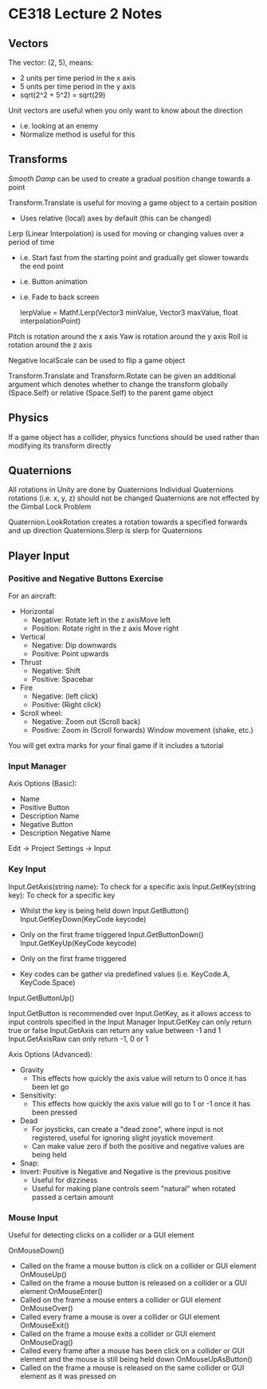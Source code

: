 # CE318 Lecture 2 Notes

## Vectors

The vector: (2, 5), means:
- 2 units per time period in the x axis
- 5 units per time period in the y axis
- sqrt(2^2 + 5^2) = sqrt(29)

Unit vectors are useful when you only want to know about the direction
- i.e. looking at an enemy 
- Normalize method is useful for this

## Transforms

_Smooth Damp_ can be used to create a gradual position change towards a point

Transform.Translate is useful for moving a game object to a certain position
- Uses relative (local) axes by default (this can be changed)

Lerp (Linear Interpolation) is used for moving or changing values over a period
of time
- i.e. Start fast from the starting point and gradually get slower towards the
end point
- i.e. Button animation
- i.e. Fade to back screen

    lerpValue = Mathf.Lerp(Vector3 minValue, Vector3 maxValue,
          float interpolationPoint)

Pitch is rotation around the x axis
Yaw is rotation around the y axis
Roll is rotation around the z axis

Negative localScale can be used to flip a game object

Transform.Translate and Transform.Rotate can be given an additional argument
which denotes whether to change the transform globally (Space.Self) or
relative (Space.Self) to the parent game object

## Physics

If a game object has a collider, physics functions should be used rather than
modifying its transform directly

## Quaternions

All rotations in Unity are done by Quaternions
Individual Quaternions rotations (i.e. x, y, z) should not be changed
Quaternions are not effected by the Gimbal Lock Problem

Quaternion.LookRotation creates a rotation towards a specified forwards and up
direction
Quaternions.Slerp is slerp for Quaternions

## Player Input

### Positive and Negative Buttons Exercise

For an aircraft:
+ Horizontal
    - Negative: Rotate left in the z axisMove left
    - Position: Rotate right in the z axis Move right
+ Vertical
    - Negative: Dip downwards
    - Positive: Point upwards
+ Thrust
    - Negative: Shift
    - Positive: Spacebar
+ Fire
    - Negative: (left click)
    - Positive: (Right click)
+ Scroll wheel:
    - Negative: Zoom out (Scroll back)
    - Positive: Zoom in (Scroll forwards)
Window movement (shake, etc.)

You will get extra marks for your final game if it includes a tutorial

### Input Manager

Axis Options (Basic):
- Name
- Positive Button
- Description Name
- Negative Button
- Description Negative Name

Edit -> Project Settings -> Input

### Key Input

Input.GetAxis(string name): To check for a specific axis
Input.GetKey(string key): To check for a specific key

- Whilst the key is being held down
Input.GetButton()
Input.GetKeyDown(KeyCode keycode)

- Only on the first frame triggered
Input.GetButtonDown()
Input.GetKeyUp(KeyCode keycode)

- Only on the first frame triggered
- Key codes can be gather via predefined values (i.e. KeyCode.A, KeyCode.Space)

Input.GetButtonUp()

Input.GetButton is recommended over Input.GetKey, as it allows access to input controls specified in the Input Manager
Input.GetKey can only return true or false
Input.GetAxis can return any value between -1 and 1
Input.GetAxisRaw can only return -1, 0 or 1

Axis Options (Advanced):
- Gravity
    - This effects how quickly the axis value will return to 0 once it has been
    let go
- Sensitivity:
    - This effects how quickly the axis value will go to 1 or -1 once it has
    been pressed
- Dead
    - For joysticks, can create a "dead zone", where input is not registered,
    useful for ignoring slight joystick movement
    - Can make value zero if both the positive and negative values are being
    held
- Snap: 
- Invert: Positive is Negative and Negative is the previous positive
    - Useful for dizziness
    - Useful for making plane controls seem "natural" when rotated passed a
    certain amount

### Mouse Input

Useful for detecting clicks on a collider or a GUI element

OnMouseDown()
- Called on the frame a mouse button is click on a collider or GUI element
OnMouseUp()
- Called on the frame a mouse button is released on a collider or a GUI element
OnMouseEnter()
- Called on the frame a mouse enters a collider or GUI element
OnMouseOver()
- Called every frame a mouse is over a collider or GUI element
OnMouseExit()
- Called on the frame a mouse exits a collider or GUI element
OnMouseDrag()
- Called every frame after a mouse has been click on a collider or GUI element
and the mouse is still being held down
OnMouseUpAsButton()
- Called on the frame a mouse is released on the same collider or GUI element as
it was pressed on